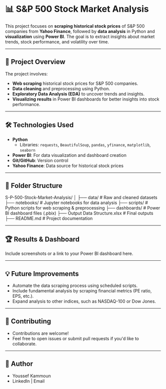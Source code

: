 # 📊 S&P 500 Stock Market Analysis  

This project focuses on **scraping historical stock prices** of S&P 500 companies from **Yahoo Finance**, followed by **data analysis** in Python and **visualization** using **Power BI**. The goal is to extract insights about market trends, stock performance, and volatility over time.

---

## 🚀 Project Overview

The project involves:  
- **Web scraping** historical stock prices for S&P 500 companies.  
- **Data cleaning** and preprocessing using Python.  
- **Exploratory Data Analysis (EDA)** to uncover trends and insights.  
- **Visualizing results** in Power BI dashboards for better insights into stock performance.

---

## 🛠️ Technologies Used

- **Python**  
  - Libraries: `requests`, `BeautifulSoup`, `pandas`, `yfinance`, `matplotlib`, `seaborn`  
- **Power BI**: For data visualization and dashboard creation  
- **Git/GitHub**: Version control  
- **Yahoo Finance**: Data source for historical stock prices  

---

## 📂 Folder Structure


S-P-500-Stock-Market-Analysis/
│
├── data/                      # Raw and cleaned datasets
├── notebooks/                 # Jupyter notebooks for data analysis
├── scripts/                   # Python scripts for web scraping & preprocessing
├── dashboards/                # Power BI dashboard files (.pbix)
├── Output Data Structure.xlsx # Final outputs
├── README.md                  # Project documentation

---


## 🏆 Results & Dashboard

Include screenshots or a link to your Power BI dashboard here.

---

## 💡 Future Improvements
- Automate the data scraping process using scheduled scripts.
- Include fundamental analysis by scraping financial metrics (PE ratio, EPS, etc.).
- Expand analysis to other indices, such as NASDAQ-100 or Dow Jones.

---

## 🤝 Contributing

- Contributions are welcome!
- Feel free to open issues or submit pull requests if you'd like to collaborate.

---

## 👤 Author

- Youssef Kammoun
- LinkedIn | Email
